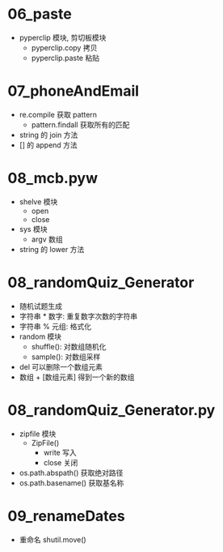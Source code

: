# 06_paste
* pyperclip 模块, 剪切板模块
	- pyperclip.copy 拷贝
	- pyperclip.paste 粘贴

# 07_phoneAndEmail
* re.compile 获取 pattern
	- pattern.findall 获取所有的匹配
* string 的 join 方法
* [] 的 append 方法

# 08_mcb.pyw
* shelve 模块
	- open
	- close
* sys 模块
	- argv 数组
* string 的 lower 方法

# 08_randomQuiz_Generator
* 随机试题生成
* 字符串 * 数字: 重复数字次数的字符串
* 字符串 % 元组: 格式化
* random 模块
	- shuffle(): 对数组随机化
	- sample(): 对数组采样
* del 可以删除一个数组元素
* 数组 + [数组元素] 得到一个新的数组

# 08_randomQuiz_Generator.py
* zipfile 模块
	- ZipFile()
		- write 写入
		- close 关闭
* os.path.abspath() 获取绝对路径
* os.path.basename() 获取基名称

# 09_renameDates
* 重命名 shutil.move()
